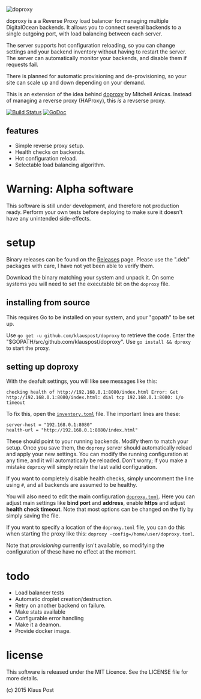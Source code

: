 ![doproxy](https://img.klauspost.com/doproxy-trans-700.png "doproxy")

doproxy is a a Reverse Proxy load balancer for managing multiple DigitalOcean backends. It allows you to connect several backends to a single outgoing port, with load balancing between each server.

The server supports hot configuration reloading, so you can change settings and your backend inventory without having to restart the server. The server can automatically monitor your backends, and disable them if requests fail.

There is planned for automatic provisioning and de-provisioning, so your site can scale up and down depending on your demand.

This is an extension of the idea behind [doproxy](https://github.com/thisismitch/doproxy) by Mitchell Anicas. Instead of managing a reverse proxy (HAProxy), this *is* a revserse proxy.

[![Build Status](https://travis-ci.org/klauspost/doproxy.svg?branch=master)](https://travis-ci.org/klauspost/doproxy)
[![GoDoc][1]][2]

[1]: https://godoc.org/github.com/klauspost/doproxy/server?status.svg
[2]: https://godoc.org/github.com/klauspost/doproxy/server

## features
* Simple reverse proxy setup.
* Health checks on backends.
* Hot configuration reload.
* Selectable load balancing algorithm.

# Warning: Alpha software

This software is still under development, and therefore not production ready. Perform your own tests before deploying to make sure it doesn't have any unintended side-effects.

# setup
Binary releases can be found on the [Releases](https://github.com/klauspost/doproxy/releases) page. Please use the ".deb" packages with care, I have not yet been able to verify them.

Download the binary matching your system and unpack it. On some systems you will need to set the executable bit on the `doproxy` file.

## installing from source

This requires Go to be installed on your system, and your "gopath" to be set up.

Use `go get -u github.com/klauspost/doproxy` to retrieve the code. Enter the "$GOPATH/src/github.com/klauspost/doproxy". Use `go install && dproxy` to start the proxy.

## setting up doproxy

With the deafult settings, you will like see messages like this:
```
checking health of http://192.168.0.1:8080/index.html Error: Get http://192.168.0.1:8080/index.html: dial tcp 192.168.0.1:8080: i/o timeout
```

To fix this, open the [`inventory.toml`](https://github.com/klauspost/doproxy/blob/master/inventory.toml) file. The important lines are these:
```
server-host = "192.168.0.1:8080"
health-url = "http://192.168.0.1:8080/index.html"
```

These should point to your running backends. Modify them to match your setup. Once you save them, the `doproxy` server should automatically reload and apply your new settings. You can modify the running configuration at any time, and it will automatically be reloaded. Don't worry; if you make a mistake `doproxy` will simply retain the last valid configuration.

If you want to completely disable health checks, simply uncomment the line using `#`, and all backends are assumed to be healthy.

You will also need to edit the main configuration [`doproxy.toml`](https://github.com/klauspost/doproxy/blob/master/doproxy.toml). Here you can adjust main settings like **bind port** and **address**, enable **https** and adjust **health check timeout**. Note that most options can be changed on the fly by simply saving the file.

If you want to specify a location of the `doproxy.toml` file, you can do this when starting the proxy like this: `doproxy -config=/home/user/doproxy.toml`.

Note that *provisioning* currently isn't available, so modifying the configuration of these have no effect at the moment.


# todo 
* Load balancer tests
* Automatic droplet creation/destruction. 
* Retry on another backend on failure.
* Make stats available
* Configurable error handling
* Make it a deamon.
* Provide docker image.

# license
This software is released under the MIT Licence. See the LICENSE file for more details.

(c) 2015 Klaus Post
